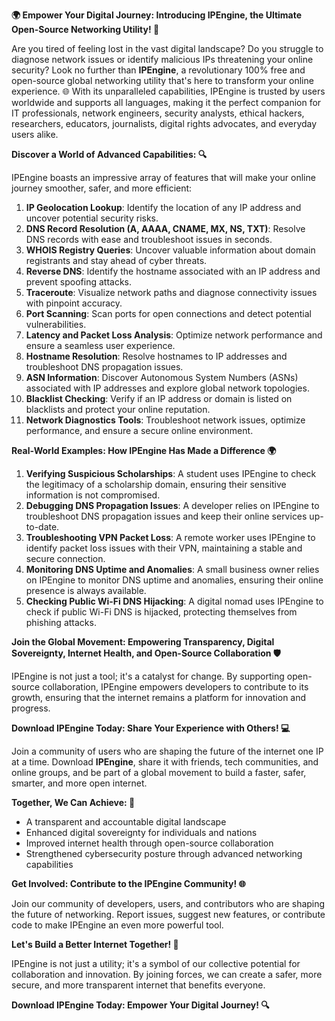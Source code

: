 **🌍 Empower Your Digital Journey: Introducing IPEngine, the Ultimate Open-Source Networking Utility! 🚀**

Are you tired of feeling lost in the vast digital landscape? Do you struggle to diagnose network issues or identify malicious IPs threatening your online security? Look no further than **IPEngine**, a revolutionary 100% free and open-source global networking utility that's here to transform your online experience. 🌐 With its unparalleled capabilities, IPEngine is trusted by users worldwide and supports all languages, making it the perfect companion for IT professionals, network engineers, security analysts, ethical hackers, researchers, educators, journalists, digital rights advocates, and everyday users alike.

**Discover a World of Advanced Capabilities: 🔍**

IPEngine boasts an impressive array of features that will make your online journey smoother, safer, and more efficient:

1. **IP Geolocation Lookup**: Identify the location of any IP address and uncover potential security risks.
2. **DNS Record Resolution (A, AAAA, CNAME, MX, NS, TXT)**: Resolve DNS records with ease and troubleshoot issues in seconds.
3. **WHOIS Registry Queries**: Uncover valuable information about domain registrants and stay ahead of cyber threats.
4. **Reverse DNS**: Identify the hostname associated with an IP address and prevent spoofing attacks.
5. **Traceroute**: Visualize network paths and diagnose connectivity issues with pinpoint accuracy.
6. **Port Scanning**: Scan ports for open connections and detect potential vulnerabilities.
7. **Latency and Packet Loss Analysis**: Optimize network performance and ensure a seamless user experience.
8. **Hostname Resolution**: Resolve hostnames to IP addresses and troubleshoot DNS propagation issues.
9. **ASN Information**: Discover Autonomous System Numbers (ASNs) associated with IP addresses and explore global network topologies.
10. **Blacklist Checking**: Verify if an IP address or domain is listed on blacklists and protect your online reputation.
11. **Network Diagnostics Tools**: Troubleshoot network issues, optimize performance, and ensure a secure online environment.

**Real-World Examples: How IPEngine Has Made a Difference 🌍**

1. **Verifying Suspicious Scholarships**: A student uses IPEngine to check the legitimacy of a scholarship domain, ensuring their sensitive information is not compromised.
2. **Debugging DNS Propagation Issues**: A developer relies on IPEngine to troubleshoot DNS propagation issues and keep their online services up-to-date.
3. **Troubleshooting VPN Packet Loss**: A remote worker uses IPEngine to identify packet loss issues with their VPN, maintaining a stable and secure connection.
4. **Monitoring DNS Uptime and Anomalies**: A small business owner relies on IPEngine to monitor DNS uptime and anomalies, ensuring their online presence is always available.
5. **Checking Public Wi-Fi DNS Hijacking**: A digital nomad uses IPEngine to check if public Wi-Fi DNS is hijacked, protecting themselves from phishing attacks.

**Join the Global Movement: Empowering Transparency, Digital Sovereignty, Internet Health, and Open-Source Collaboration 🛡️**

IPEngine is not just a tool; it's a catalyst for change. By supporting open-source collaboration, IPEngine empowers developers to contribute to its growth, ensuring that the internet remains a platform for innovation and progress.

**Download IPEngine Today: Share Your Experience with Others! 💻**

Join a community of users who are shaping the future of the internet one IP at a time. Download **IPEngine**, share it with friends, tech communities, and online groups, and be part of a global movement to build a faster, safer, smarter, and more open internet.

**Together, We Can Achieve: 🔗**

* A transparent and accountable digital landscape
* Enhanced digital sovereignty for individuals and nations
* Improved internet health through open-source collaboration
* Strengthened cybersecurity posture through advanced networking capabilities

**Get Involved: Contribute to the IPEngine Community! 🌐**

Join our community of developers, users, and contributors who are shaping the future of networking. Report issues, suggest new features, or contribute code to make IPEngine an even more powerful tool.

**Let's Build a Better Internet Together! 🚀**

IPEngine is not just a utility; it's a symbol of our collective potential for collaboration and innovation. By joining forces, we can create a safer, more secure, and more transparent internet that benefits everyone.

**Download IPEngine Today: Empower Your Digital Journey! 🔍**
